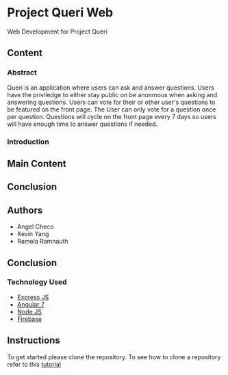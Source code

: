 # Project Queri Web 

Web Development for Project Queri

## Content

### Abstract
Queri is an application where users can ask and answer questions. Users have the priviledge to either stay public on be anonmous when asking and answering questions. Users can vote for their or other user's questions to be featured on the front page. The User can only vote for a question once per question. Questions will cycle on the front page every 7 days so users will have enough time to answer questions if needed.

### Introduction

## Main Content

## Conclusion

## Authors

* Angel Checo
* Kevin Yang
* Ramela Ramnauth

## Conclusion

### Technology Used

* [Express JS](https://expressjs.com/)
* [Angular 7](https://angular.io/)
* [Node JS](https://nodejs.org/en/)
* [Firebase](https://firebase.google.com/)


## Instructions

To get started please clone the repository. To see how to clone a repository refer to this 
[tutorial](https://help.github.com/en/articles/cloning-a-repository)

